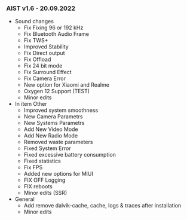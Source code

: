### AIST v1.6 - 20.09.2022

* Sound changes
  * Fix Fixing 96 or 192 kHz
  * Fix Bluetooth Audio Frame
  * Fix TWS+
  * Improved Stability
  * Fix Direct output
  * Fix Offload
  * Fix 24 bit mode
  * Fix Surround Effect
  * Fix Camera Error
  * New option for Xiaomi and Realme
  * Oxygen 12 Support (TEST)
  * Minor edits
* In item Other
  * Improved system smoothness
  * New Camera Parametrs
  * New Systems Parametrs
  * Add New Video Mode
  * Add New Radio Mode
  * Removed waste parameters
  * Fixed System Error
  * Fixed excessive battery consumption
  * Fixed statistics
  * Fix FPS
  * Added new options for MIUI
  * FIX OFF Logging
  * FIX reboots
  * Minor edits (SSR)
* General
  * Add remove dalvik-cache, cache, logs & traces after installation
  * Minor edits

  
